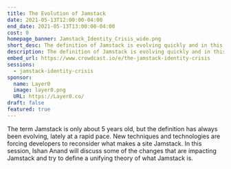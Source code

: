 ```yaml
---
title: The Evolution of Jamstack
date: 2021-05-13T12:00:00-04:00
end_date: 2021-05-13T13:00:00-04:00
cost: 0
homepage_banner: Jamstack_Identity_Crisis_wide.png
short_desc: The definition of Jamstack is evolving quickly and in this free session, Ishan Anand will look at what is driving this change and share a unifying theory of what Jamstack is.
description: The definition of Jamstack is evolving quickly and in this free session, Ishan Anand will look at what is driving this change and share a unifying theory of what Jamstack is.
embed_url: https://www.crowdcast.io/e/the-jamstack-identity-crisis
sessions:
  - jamstack-identity-crisis
sponsor:
  name: Layer0
  image: layer0.png
  URL: https://Layer0.co/
draft: false
featured: true
---
```


The term Jamstack is only about 5 years old, but the definition has always been evolving, lately at a rapid pace. New techniques and technologies are forcing developers to reconsider what makes a site Jamstack. In this session, Ishan Anand will discuss some of the changes that are impacting Jamstack and try to define a unifying theory of what Jamstack is.
